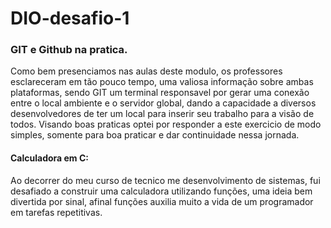 # DIO-desafio-1

### GIT e Github na pratica.

Como bem presenciamos nas aulas deste modulo, os professores esclareceram em tão pouco tempo, uma valiosa informação sobre ambas plataformas, sendo GIT um terminal responsavel por gerar uma conexão entre o local ambiente e o servidor global, dando a capacidade a diversos desenvolvedores de ter um local para inserir seu trabalho para a visão de todos. Visando boas praticas optei por responder a este exercicio de modo simples, somente para boa praticar e dar continuidade nessa jornada.

#### Calculadora em C:

Ao decorrer do meu curso de tecnico me desenvolvimento de sistemas, fui desafiado a construir uma calculadora utilizando funções, uma ideia bem divertida por sinal, afinal funções auxilia muito a vida de um programador em tarefas repetitivas.
